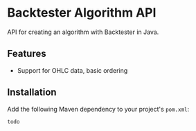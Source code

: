 # Backtester Algorithm API
API for creating an algorithm with Backtester in Java.

## Features
* Support for OHLC data, basic ordering

## Installation
Add the following Maven dependency to your project's `pom.xml`:
```
todo
```
